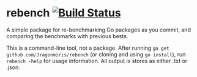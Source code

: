 rebench [![Build Status](https://travis-ci.org/gonum/graph.png?branch=master)](https://travis-ci.org/Jragonmiris/rebench)
=======

A simple package for re-benchmarking Go packages as you commit, and comparing the benchmarks with previous bests.

This is a command-line tool, not a package. After running `go get github.com/Jragonmiris/rebench` (or cloning and using `go install`), run `rebench -help` for usage information. All output is stores as either .txt or .json.
